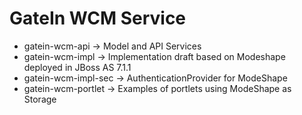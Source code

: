 GateIn WCM Service
==================

- gatein-wcm-api -> Model and API Services
- gatein-wcm-impl -> Implementation draft based on Modeshape deployed in JBoss AS 7.1.1
- gatein-wcm-impl-sec -> AuthenticationProvider for ModeShape
- gatein-wcm-portlet -> Examples of portlets using ModeShape as Storage
